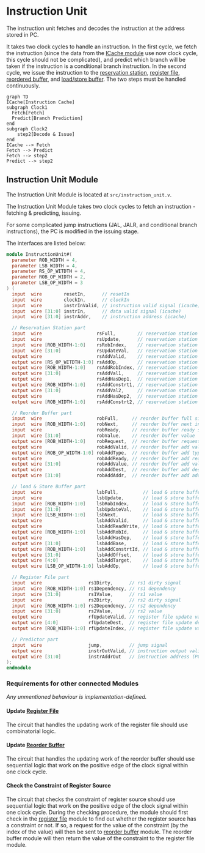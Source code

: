 # Instruction Unit

The instruction unit fetches and decodes the instruction at the address stored
in PC.

It takes two clock cycles to handle an instruction. In the first cycle, we
fetch the instruction (since the data from the
[ICache module](cache.md#instruction-cache) use now clock cycle, this cycle
should not be complicated), and predict which branch will be taken if the
instruction is a conditional branch instruction. In the second cycle, we
issue the instruction to the [reservation station](reservation_station.md),
[register file](register_file.md), [reordered buffer](reorder_buffer.md), and
[load/store buffer](load_store_buffer.md). The two steps must be handled
continuously.

```mermaid
graph TD
ICache[Instruction Cache]
subgraph Clock1
  Fetch[Fetch]
  Predict[Branch Prediction]
end
subgraph Clock2
    step2[Decode & Issue]
end
ICache --> Fetch
Fetch --> Predict
Fetch --> step2
Predict --> step2
```

## Instruction Unit Module

The Instruction Unit Module is located at `src/instruction_unit.v`.

The Instruction Unit Module takes two clock cycles to fetch an
instruction - fetching & predicting, issuing.

For some complicated jump instructions (JAL, JALR, and conditional branch
instructions), the PC is modified in the issuing stage.

The interfaces are listed below:

```verilog
module InstructionUnit#(
  parameter ROB_WIDTH = 4,
  parameter LSB_WIDTH = 4,
  parameter RS_OP_WITDTH = 4,
  parameter ROB_OP_WIDTH = 2,
  parameter LSB_OP_WIDTH = 3
) (
  input  wire        resetIn,      // resetIn
  input  wire        clockIn,      // clockIn
  input  wire        instrInValid, // instruction valid signal (icache)
  input  wire [31:0] instrIn,      // data valid signal (icache)
  input  wire [31:0] instrAddr,    // instruction address (icache)

  // Reservation Station part
  input  wire                    rsFull,        // reservation station full signal
  input  wire                    rsUpdate,      // reservation station update signal
  input  wire [ROB_WIDTH-1:0]    rsRobIndex,    // reservation station rob index
  input  wire [31:0]             rsUpdateVal,   // reservation station value
  output wire                    rsAddValid,    // reservation station add valid signal
  output wire [RS_OP_WITDTH-1:0] rsAddOp,       // reservation station add op
  output wire [ROB_WIDTH-1:0]    rsAddRobIndex, // reservation station add rob index
  output wire [31:0]             rsAddVal1,     // reservation station add value1
  output wire                    rsAddHasDep1,  // reservation station add value1 dependency
  output wire [ROB_WIDTH-1:0]    rsAddConstrt1, // reservation station add value1 constraint
  output wire [31:0]             rsAddVal2,     // reservation station add value2
  output wire                    rsAddHasDep2,  // reservation station add value2 dependency
  output wire [ROB_WIDTH-1:0]    rsAddConstrt2, // reservation station add value2 constraint

  // Reorder Buffer part
  input  wire                    robFull,     // reorder buffer full signal
  input  wire [ROB_WIDTH-1:0]    robNext,     // reorder buffer next index
  input  wire                    robReady,    // reorder buffer ready signal
  input  wire [31:0]             robValue,    // reorder buffer value
  output wire [ROB_WIDTH-1:0]    robRequest,  // reorder buffer request
  output wire                    robAddValid, // reorder buffer add valid signal
  output wire [ROB_OP_WIDTH-1:0] robAddType,  // reorder buffer add type signal
  output wire                    robAddReady, // reorder buffer add ready signal
  output wire [31:0]             robAddValue, // reorder buffer add value signal
  output wire                    robAddDest,  // reorder buffer add destination register signal
  output wire [31:0]             robAddAddr,  // reorder buffer add address

  // load & Store Buffer part
  input  wire                    lsbFull,         // load & store buffer full signal
  input  wire                    lsbUpdate,       // load & store buffer update signal
  input  wire [ROB_WIDTH-1:0]    lsbRobIndex,     // load & store buffer rob index
  input  wire [31:0]             lsbUpdateVal,    // load & store buffer value
  input  wire [LSB_WIDTH-1:0]    lsbNext,         // load & store buffer next index
  output wire                    lsbAddValid,     // load & store buffer add valid signal
  output wire                    lsbAddReadWrite, // load & store buffer read/write select
  output wire [ROB_WIDTH-1:0]    lsbAddRobId,     // load & store buffer rob index
  output wire                    lsbAddHasDep,    // load & store buffer has dependency
  output wire [31:0]             lsbAddBase,      // load & store buffer add base addr
  output wire [ROB_WIDTH-1:0]    lsbAddConstrtId, // load & store buffer add constraint index (RoB)
  output wire [31:0]             lsbAddOffset,    // load & store buffer add offset
  output wire [4:0]              lsbAddTarget,    // load & store buffer add target register
  output wire [LSB_OP_WIDTH-1:0] lsbAddOp,        // load & store buffer add op

  // Register File part
  input  wire                 rs1Dirty,      // rs1 dirty signal
  input  wire [ROB_WIDTH-1:0] rs1Dependency, // rs1 dependency
  input  wire [31:0]          rs1Value,      // rs1 value
  input  wire                 rs2Dirty,      // rs2 dirty signal
  input  wire [ROB_WIDTH-1:0] rs2Dependency, // rs2 dependency
  input  wire [31:0]          rs2Value,      // rs2 value
  output wire                 rfUpdateValid, // register file update valid signal
  output wire [4:0]           rfUpdateDest,  // register file update destination
  output wire [ROB_WIDTH-1:0] rfUpdateIndex, // register file update value

  // Predictor part
  input  wire                 jump,          // jump signal
  output wire                 instrOutValid, // instruction output valid signal (PC)
  output wire [31:0]          instrAddrOut   // instruction address (PC)
);
endmodule
```

### Requirements for other connected Modules
*Any unmentioned behaviour is implementation-defined.*

#### Update [Register File](register_file.md)
The circuit that handles the updating work of the register file should use
combinatorial logic.

#### Update [Reorder Buffer](reorder_buffer.md)
The circuit that handles the updating work of the reorder buffer should use
sequential logic that work on the positive edge of the clock signal within
one clock cycle.

#### Check the Constraint of Register Source
The circuit that checks the constraint of register source should use
sequential logic that work on the positive edge of the clock signal within
one clock cycle. During the checking procedure, the module should first check
in the [register file](register_file.md) module to find out whether the
register source has a constraint or not. If so, a request for the value of
the constraint (by the index of the value) will then be sent to
[reorder buffer](reorder_buffer.md) module. The reorder buffer module will
then return the value of the constraint to the register file module.

